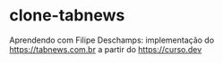 # clone-tabnews

Aprendendo com Filipe Deschamps: implementação do https://tabnews.com.br a partir do https://curso.dev
